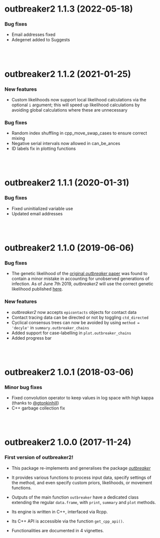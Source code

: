 outbreaker2 1.1.3 (2022-05-18)
==================

### Bug fixes

* Email addresses fixed
* Adegenet added to Suggests



<br>
<br>

outbreaker2 1.1.2 (2021-01-25)
==================

### New features
* Custom likelihoods now support local likelihood calculations via the optional
  `i` argument; this will speed up likelihood calculations by avoiding global
  calculations where these are unnecessary

### Bug fixes

* Random index shuffling in cpp_move_swap_cases to ensure correct mixing
* Negative serial intervals now allowed in can_be_ances
* ID labels fix in plotting functions



<br>
<br>

outbreaker2 1.1.1 (2020-01-31)
==================

### Bug fixes

* Fixed uninitialized variable use
* Updated email addresses



<br>
<br>

outbreaker2 1.1.0 (2019-06-06)
==================

### Bug fixes

* The genetic likelihood of the [original *outbreaker* paper](https://journals.plos.org/ploscompbiol/article?id=10.1371/journal.pcbi.1003457) was found to contain a minor mistake in accounting for unobserved generations of infection. As of June 7th 2019, *outbreaker2* will use the correct genetic likelihood published [here](https://journals.plos.org/ploscompbiol/article?id=10.1371/journal.pcbi.1006930).

### New features

* *outbreaker2* now accepts `epicontacts` objects for contact data
* Contact tracing data can be directed or not by toggling `ctd_directed`
* Cyclical consensus trees can now be avoided by using `method = 'decyle'` in `summary.outbreaker_chains`
* Added support for case-labelling in `plot.outbreaker_chains`
* Added progress bar


<br>
<br>

outbreaker2 1.0.1 (2018-03-06)
==================

### Minor bug fixes

* Fixed convolution operator to keep values in log space with high kappa (thanks to [@gtonkinhill](https://github.com/gtonkinhill/))
* C++ garbage collection fix



<br>
<br>

outbreaker2 1.0.0 (2017-11-24)
==================

### First version of outbreaker2!

* This package re-implements and generalises the package
  [*outbreaker*](https://CRAN.R-project.org/package=outbreaker)

* It provides various functions to process input data, specify settings of the
  method, and even specify custom priors, likelihoods, or movement functions.

* Outputs of the main function `outbreaker` have a dedicated class extending the
  regular `data.frame`, with `print`, `summary` and `plot` methods.

* Its engine is written in C++, interfaced via Rcpp.

* Its C++ API is accessible via the function `get_cpp_api()`.

* Functionalities are documented in 4 vignettes.
